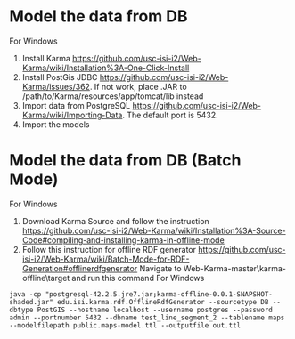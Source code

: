 # Model the data from DB
For Windows
1) Install Karma https://github.com/usc-isi-i2/Web-Karma/wiki/Installation%3A-One-Click-Install
2) Install PostGis JDBC https://github.com/usc-isi-i2/Web-Karma/issues/362. If not work, place .JAR to /path/to/Karma/resources/app/tomcat/lib instead
3) Import data from PostgreSQL https://github.com/usc-isi-i2/Web-Karma/wiki/Importing-Data. The default port is 5432.
4) Import the models

# Model the data from DB (Batch Mode)
For Windows
1) Download Karma Source and follow the instruction https://github.com/usc-isi-i2/Web-Karma/wiki/Installation%3A-Source-Code#compiling-and-installing-karma-in-offline-mode
2) Follow this instruction for offline RDF generator https://github.com/usc-isi-i2/Web-Karma/wiki/Batch-Mode-for-RDF-Generation#offlinerdfgenerator
Navigate to Web-Karma-master\karma-offline\target and run this command
For Windows
```
java -cp "postgresql-42.2.5.jre7.jar;karma-offline-0.0.1-SNAPSHOT-shaded.jar" edu.isi.karma.rdf.OfflineRdfGenerator --sourcetype DB --dbtype PostGIS --hostname localhost --username postgres --password admin --portnumber 5432 --dbname test_line_segment_2 --tablename maps --modelfilepath public.maps-model.ttl --outputfile out.ttl
```
